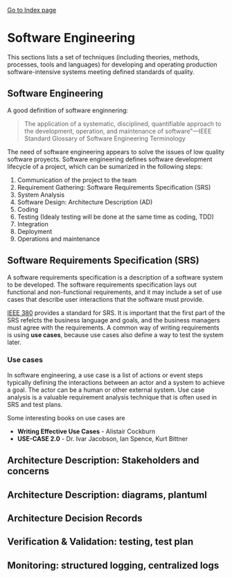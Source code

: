 [Go to Index page](https://github.com/Catacrockers/WikiTocha/blob/master/en/INDEX.md)

# Software Engineering

This sections lists a set of techniques (including theories, methods, processes, tools and languages) for developing and operating production software-intensive systems meeting defined standards of quality.

## Software Engineering
A good definition of software enginnering:

> The application of a systematic, disciplined, quantifiable approach to the development, operation, and maintenance of software"—IEEE Standard Glossary of Software Engineering Terminology

The need of software engineering appears to solve the issues of low quality software proyects. Software engineering defines software development lifecycle of a project, which can be sumarized in the following steps:

1. Communication of the project to the team
2. Requirement Gathering: Software Requirements Specification (SRS)
3. System Analysis 
4. Software Design: Architecture Description (AD)
5. Coding 
6. Testing (Idealy testing will be done at the same time as coding, TDD) 
7. Integration 
8. Deployment 
9. Operations and maintenance 


## Software Requirements Specification (SRS)

A software requirements specification is a description of a software system to be developed. The software requirements specification lays out functional and non-functional requirements, and it may include a set of use cases that describe user interactions that the software must provide.

[IEEE 380](http://www.cse.msu.edu/~cse870/IEEEXplore-SRS-template.pdf) provides a standard for SRS. It is important that the first part of the SRS refelcts the business language and goals, and the business managers must agree with the requirements. A common way of writing requirements is using **use cases**, because use cases also define a way to test the system later.

### Use cases

In software engineering, a use case is a list of actions or event steps typically defining the interactions between an actor and a system to achieve a goal. The actor can be a human or other external system. Use case analysis is a valuable requirement analysis technique that is often used in SRS and test plans. 

Some interesting books on use cases are
+ **Writing Effective Use Cases** - Alistair Cockburn
+ **USE-CASE 2.0** - Dr. Ivar Jacobson, Ian Spence, Kurt Bittner


## Architecture Description: Stakeholders and concerns

## Architecture Description: diagrams, plantuml

## Architecture Decision Records

## Verification & Validation: testing, test plan

## Monitoring: structured logging, centralized logs

